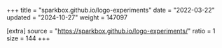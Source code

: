 +++
title = "sparkbox.github.io/logo-experiments"
date = "2022-03-22"
updated = "2024-10-27"
weight = 147097

[extra]
source = "https://sparkbox.github.io/logo-experiments/"
ratio = 1
size = 144
+++
